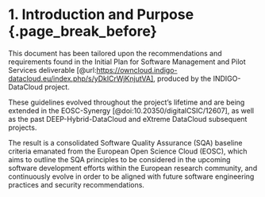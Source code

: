 # 1. Introduction and Purpose {.page_break_before}

This document has been tailored upon the recommendations and requirements found in the Initial Plan
for Software Management and Pilot Services deliverable
[@url:https://owncloud.indigo-datacloud.eu/index.php/s/yDklCrWjKnjutVA], produced by the
INDIGO-DataCloud project.

These guidelines evolved throughout the project’s lifetime and are being extended in the
EOSC-Synergy [@doi:10.20350/digitalCSIC/12607], as well as the past DEEP-Hybrid-DataCloud and
eXtreme DataCloud subsequent projects.

The result is a consolidated Software Quality Assurance (SQA) baseline criteria emanated from the
European Open Science Cloud (EOSC), which aims to outline the SQA principles to be considered in the
upcoming software development efforts within the European research community, and continuously
evolve in order to be aligned with future software engineering practices and security
recommendations.
